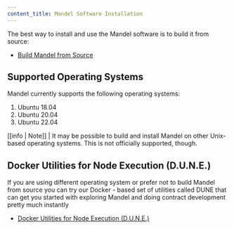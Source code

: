 ```yaml
---
content_title: Mandel Software Installation
---
```


The best way to install and use the Mandel software is to build it from source:

* [Build Mandel from Source](01_build-from-source/index.md)

## Supported Operating Systems

Mandel currently supports the following operating systems:

1. Ubuntu 18.04
2. Ubuntu 20.04
3. Ubuntu 22.04

[[info | Note]]
| It may be possible to build and install Mandel on other Unix-based operating systems. This is not officially supported, though.

## Docker Utilities for Node Execution (D.U.N.E.)

If you are using different operating system or prefer not to build Mandel from source you can try our Docker - based set of utilities called DUNE that can get you started with exploring Mandel and doing contract development pretty much instantly

* [Docker Utilities for Node Execution (D.U.N.E.)](https://github.com/eosnetworkfoundation/DUNE)
